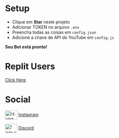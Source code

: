 # Setup
- Clique em **Star** neste projeto
- Adicionar TOKEN no arquivo `.env`
- Preencha todas as coisas em `config.json`
- Adicione a chave de API do YouTube em `config.js`

**Seu Bot está pronto!**


# Replit Users 

[Click Here](https://github.com/Saddam171?tab=repositories) 

# Social 
<a href="https://instagram.com/rz.ung" target="blank"><img align="center" src="https://raw.githubusercontent.com/rahuldkjain/github-profile-readme-generator/master/src/images/icons/Social/instagram.svg" alt="rz.ung" height="30" width="40" /></a>
[Instagram](https://www.instagram.com/rz.ung/)

<a href="https://discord.gg/! ᴏғᴘ ⚡ Resilient |ᴿᴶ 🇦🇷#0019" target="blank"><img align="center" src="https://raw.githubusercontent.com/rahuldkjain/github-profile-readme-generator/master/src/images/icons/Social/discord.svg" alt="! ᴏғᴘ ⚡ Resilient |ᴿᴶ 🇦🇷#0019" height="30" width="40" /></a>
[Discord](https://discord.gg/TEMauza)
